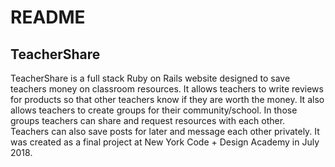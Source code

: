 # README

## TeacherShare

TeacherShare is a full stack Ruby on Rails website designed to save teachers money on classroom resources. It allows teachers to write reviews for products so that other teachers know if they are worth the money. It also allows teachers to create groups for their community/school. In those groups teachers can share and request resources with each other. Teachers can also save posts for later and message each other privately. It was created as a final project at New York Code + Design Academy in July 2018.



